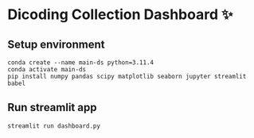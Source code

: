 # Dicoding Collection Dashboard ✨

## Setup environment
```
conda create --name main-ds python=3.11.4  
conda activate main-ds
pip install numpy pandas scipy matplotlib seaborn jupyter streamlit babel
```

## Run streamlit app
```
streamlit run dashboard.py
```

